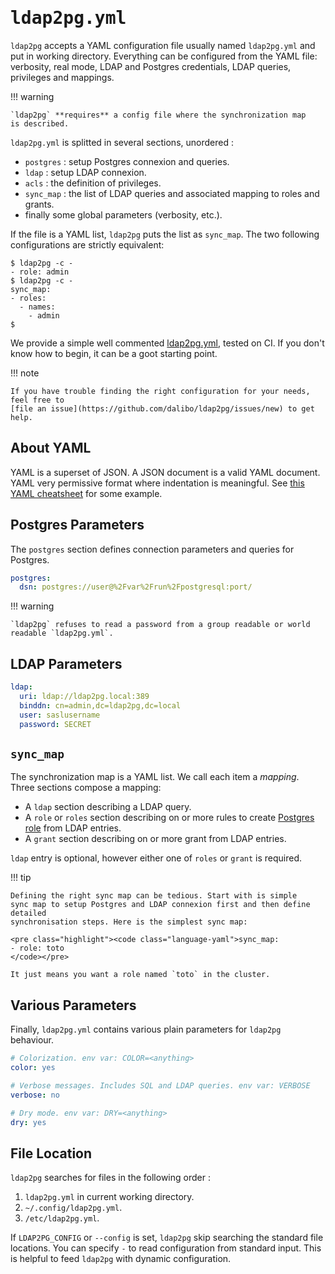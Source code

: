 <!--*- markdown -*-->

<h1><tt>ldap2pg.yml</tt></h1>

`ldap2pg` accepts a YAML configuration file usually named `ldap2pg.yml` and put
in working directory. Everything can be configured from the YAML file:
verbosity, real mode, LDAP and Postgres credentials, LDAP queries, privileges
and mappings.

!!! warning

    `ldap2pg` **requires** a config file where the synchronization map
    is described.


`ldap2pg.yml` is splitted in several sections, unordered :

- `postgres` : setup Postgres connexion and queries.
- `ldap` : setup LDAP connexion.
- `acls` : the definition of privileges.
- `sync_map` : the list of LDAP queries and associated mapping to roles and
  grants.
- finally some global parameters (verbosity, etc.).

If the file is a YAML list, `ldap2pg` puts the list as `sync_map`. The two
following configurations are strictly equivalent:

``` console
$ ldap2pg -c -
- role: admin
$ ldap2pg -c -
sync_map:
- roles:
  - names:
    - admin
$
```


We provide a simple well commented
[ldap2pg.yml](https://github.com/dalibo/ldap2pg/blob/master/ldap2pg.yml), tested
on CI. If you don't know how to begin, it can be a goot starting point.

!!! note

    If you have trouble finding the right configuration for your needs, feel free to
    [file an issue](https://github.com/dalibo/ldap2pg/issues/new) to get help.


## About YAML

YAML is a superset of JSON. A JSON document is a valid YAML document. YAML very
permissive format where indentation is meaningful. See [this YAML
cheatsheet](https://medium.com/@kenichishibata/yaml-to-json-cheatsheet-c3ac3ef519b8)
for some example.


## Postgres Parameters

The `postgres` section defines connection parameters and queries for Postgres.

``` yaml
postgres:
  dsn: postgres://user@%2Fvar%2Frun%2Fpostgresql:port/
```

!!! warning

    `ldap2pg` refuses to read a password from a group readable or world
    readable `ldap2pg.yml`.


## LDAP Parameters

``` yaml
ldap:
  uri: ldap://ldap2pg.local:389
  binddn: cn=admin,dc=ldap2pg,dc=local
  user: saslusername
  password: SECRET
```

## `sync_map`

The synchronization map is a YAML list. We call each item a *mapping*. Three
sections compose a mapping:

- A `ldap` section describing a LDAP query.
- A `role` or `roles` section describing on or more rules to create [Postgres
  role](https://www.postgresql.org/docs/current/static/user-manag.html) from
  LDAP entries.
- A `grant` section describing on or more grant from LDAP entries.

`ldap` entry is optional, however either one of `roles` or `grant` is required.

!!! tip

    Defining the right sync map can be tedious. Start with is simple
    sync map to setup Postgres and LDAP connexion first and then define detailed
    synchronisation steps. Here is the simplest sync map:

    <pre class="highlight"><code class="language-yaml">sync_map:
    - role: toto
    </code></pre>

    It just means you want a role named `toto` in the cluster.


## Various Parameters

Finally, `ldap2pg.yml` contains various plain parameters for `ldap2pg`
behaviour.

``` yaml
# Colorization. env var: COLOR=<anything>
color: yes

# Verbose messages. Includes SQL and LDAP queries. env var: VERBOSE
verbose: no

# Dry mode. env var: DRY=<anything>
dry: yes
```


## File Location

`ldap2pg` searches for files in the following order :

1. `ldap2pg.yml` in current working directory.
2. `~/.config/ldap2pg.yml`.
3. `/etc/ldap2pg.yml`.

If `LDAP2PG_CONFIG` or `--config` is set, `ldap2pg` skip searching the standard
file locations. You can specify `-` to read configuration from standard input.
This is helpful to feed `ldap2pg` with dynamic configuration.
